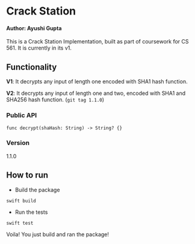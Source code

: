 # Crack Station
#### **Author**: Ayushi Gupta
This is a Crack Station Implementation, built as part of coursework for CS 561. It is currently in its v1. 

## Functionality
**V1**: It decrypts any input of length one encoded with SHA1 hash function. 

**V2**: It decrypts any input of length one and two, encoded with SHA1 and SHA256 hash function. (`git tag 1.1.0`)


### Public API
```
func decrypt(shaHash: String) -> String? {}
```


### Version
1.1.0

## How to run

* Build the package
```
swift build
```
* Run the tests
```
swift test
```
Voila! You just build and ran the package!

